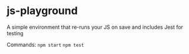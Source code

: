 # js-playground
A simple environment that re-runs your JS on save and includes Jest for testing

Commands:
`npm start`
`npm test`